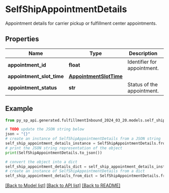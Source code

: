 # SelfShipAppointmentDetails

Appointment details for carrier pickup or fulfillment center appointments.

## Properties

Name | Type | Description | Notes
------------ | ------------- | ------------- | -------------
**appointment_id** | **float** | Identifier for appointment. | [optional] 
**appointment_slot_time** | [**AppointmentSlotTime**](AppointmentSlotTime.md) |  | [optional] 
**appointment_status** | **str** | Status of the appointment. | [optional] 

## Example

```python
from py_sp_api.generated.fulfillmentInbound_2024_03_20.models.self_ship_appointment_details import SelfShipAppointmentDetails

# TODO update the JSON string below
json = "{}"
# create an instance of SelfShipAppointmentDetails from a JSON string
self_ship_appointment_details_instance = SelfShipAppointmentDetails.from_json(json)
# print the JSON string representation of the object
print(SelfShipAppointmentDetails.to_json())

# convert the object into a dict
self_ship_appointment_details_dict = self_ship_appointment_details_instance.to_dict()
# create an instance of SelfShipAppointmentDetails from a dict
self_ship_appointment_details_from_dict = SelfShipAppointmentDetails.from_dict(self_ship_appointment_details_dict)
```
[[Back to Model list]](../README.md#documentation-for-models) [[Back to API list]](../README.md#documentation-for-api-endpoints) [[Back to README]](../README.md)


